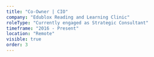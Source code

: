 ```yaml
---
title: "Co-Owner | CIO"
company: "Edublox Reading and Learning Clinic"
roleType: "Currently engaged as Strategic Consultant"
timeframe: "2016 - Present"
location: "Remote"
visible: true 
order: 3
---
```



